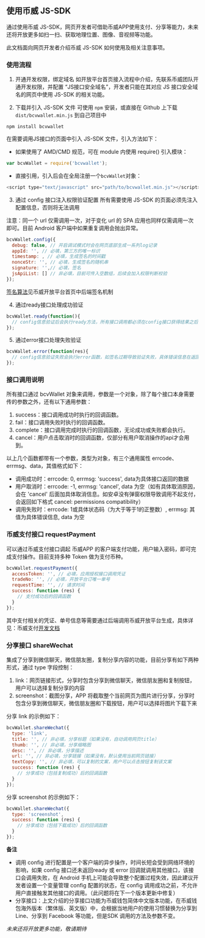 ## 使用币威  JS-SDK
通过使用币威 JS-SDK，网页开发者可借助币威APP使用支付、分享等能力，未来还将开放更多如扫一扫、获取地理位置、图像、音视频等功能。

此文档面向网页开发者介绍币威 JS-SDK 如何使用及相关注意事项。

### 使用流程
1. 开通开发权限，绑定域名
  如开放平台首页接入流程中介绍，先联系币威团队开通开发权限，并配置 “JS接口安全域名”，开发者只能在其对应 JS 接口安全域名的网页中使用 JS-SDK 的相关功能。

2. 下载并引入 JS-SDK 文件
  可使用 `npm` 安装，或直接在 Github 上下载 `dist/bcvwallet.min.js` 到自己项目中

  ```
  npm install bcvwallet
  ```

  在需要调用JS接口的页面中引入 JS-SDK 文件，引入方法如下：

  - 如果使用了 AMD/CMD 规范，可在 module 内使用 require() 引入模块：
  ``` javascript
  var bcvWallet = require('bcvwallet');
  ```
  - 直接引用，引入后会在全局注册一个`bcvWallet`对象： 
  ``` javascript
  <script type="text/javascript" src="path/to/bcvwallet.min.js"></script>
  ```

3. 通过 config 接口注入权限验证配置
  所有需要使用 JS-SDK 的页面必须先注入配置信息，否则将无法调用
  
  注意：同一个 url 仅需调用一次，对于变化 url 的 SPA 应用也同样仅需调用一次即可。目前 Android 客户端中如果重复调用会抛出异常。


```javascript
bcvWallet.config({
  debug: false, // 开启调试模式时会在网页底部生成一系列log记录
  appId: '', // 必填，第三方的唯一标识
  timestamp: , // 必填，生成签名的时间戳
  nonceStr: '', // 必填，生成签名的随机串
  signature: '',// 必填，签名
  jsApiList: [] // 非必填，目前可传入空数组，后续会加入权限判断校验
});
```
[签名算法](../README.md)见币威开放平台首页中后端签名机制

4. 通过ready接口处理成功验证
```javascript
bcvWallet.ready(function(){
  // config信息验证后会执行ready方法，所有接口调用都必须在config接口获得结果之后，config是一个客户端的异步操作，所以如果需要在页面加载时就调用相关接口，则须把相关接口放在ready函数中调用来确保正确执行。对于用户触发时才调用的接口，则可以直接调用，不需要放在ready函数中。
});
```

5. 通过error接口处理失败验证
```javascript
bcvWallet.error(function(res){
  // config信息验证失败会执行error函数，如签名过期导致验证失败，具体错误信息在返回的res参数中查看，具体参数格式见下文-接口调用说明。
});
```


### 接口调用说明

所有接口通过 bcvWallet 对象来调用，参数是一个对象，除了每个接口本身需要传的参数之外，还有以下通用参数：
1. success：接口调用成功时执行的回调函数。
2. fail：接口调用失败时执行的回调函数。
3. complete：接口调用完成时执行的回调函数，无论成功或失败都会执行。
4. cancel：用户点击取消时的回调函数，仅部分有用户取消操作的api才会用到。

以上几个函数都带有一个参数，类型为对象，有三个通用属性 errcode、errmsg、data，其值格式如下：
- 调用成功时：errcode: 0, errmsg: 'success', data为具体接口返回的数据
- 用户取消时：errcode: -1, errmsg: 'cancel', data 为空（如有具体取消原因，会在 'cancel' 后面加具体取消信息。如安卓没有弹窗权限导致调用不起支付，会返回如下格式 cancel: permissions compatibility）
- 调用失败时：errcode: 1或具体状态码（为大于等于1的正整数）, errmsg: 其值为具体错误信息, data 为空


### 币威支付接口 requestPayment
可以通过币威支付接口调起 币威APP 的客户端支付功能，用户输入密码，即可完成支付操作。目前支持多种 Token 做为支付币种。
```javascript
bcvWallet.requestPayment({
  accessToken: '', // 必填，应用授权接口调用凭证
  tradeNo: '', // 必填，开放平台订唯一单号
  requestTime: '', // 请求时间
  success: function (res) {
    // 支付成功后的回调函数
  }
});
```
其中支付相关的凭证、单号信息等需要通过后端调用币威开放平台生成，具体详见：币威支付[开发文档](../doc/pay.md)

### 分享接口 shareWechat
集成了分享到微信聊天，微信朋友圈，复制分享内容的功能，目前分享有如下两种形式，通过 type 字段控制：
1. link：网页链接形式，分享时包含分享到微信聊天，微信朋友圈和复制按钮，用户可以选择复制分享的内容
2. screenshot：截图分享，APP 将截取整个当前网页为图片进行分享，分享时包含分享到微信聊天，微信朋友圈和下载按钮，用户可以选择将图片下载下来

分享 link 的示例如下：
```javascript
bcvWallet.shareWechat({
  type: 'link',
  title: '', // 非必填，分享标题（如果没有，自动调用网页title）
  thumb: '', // 非必填，分享缩略图
  desc: '', // 非必填，分享描述
  url: '', // 非必填，分享链接（如果没有，默认使用当前网页链接）
  textCopy: '', // 非必填，可以复制的文案，用户可以点击按钮复制该文案
  success: function (res) {
    // 分享成功（包括复制成功）后的回调函数
  }
});
```
分享 screenshot 的示例如下：
```javascript
bcvWallet.shareWechat({
  type: 'screenshot',
  success: function (res) {
    // 分享成功（包括下载成功）后的回调函数
  }
});
```

**备注**
- 调用 config 进行配置是一个客户端的异步操作，时间长短会受到网络环境的影响，如果 config 接口还未返回ready 或 error 回调就调用其他接口，该接口会调用失败，在 Android 手机上可能会导致整个配置过程失效，因此建议开发者设置一个变量管理 config 配置的状态，在 config 调用成功之前，不允许用户直接触发其他接口的调用。（此问题将在下一个版本更新中修复）
- 分享接口：上文介绍的分享接口功能为币威钱包简体中文版本功能，在币威钱包海外版本（繁体版、英文版）中，会根据当地用户的使用习惯替换为分享到 Line、分享到 Facebook 等功能，但是SDK 调用的方法及参数不变。

*未来还将开放更多功能，敬请期待*
